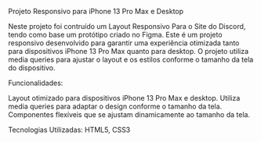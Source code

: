 Projeto Responsivo para iPhone 13 Pro Max e Desktop

Neste projeto foi contruído um Layout Responsivo Para 
o Site do Discord, tendo como base um protótipo criado 
no Figma.
Este é um projeto responsivo desenvolvido para garantir 
uma experiência otimizada tanto para dispositivos 
iPhone 13 Pro Max quanto para desktop. O projeto utiliza 
media queries para ajustar o layout e os estilos conforme 
o tamanho da tela do dispositivo.

Funcionalidades:

Layout otimizado para dispositivos iPhone 13 Pro Max e 
desktop.
Utiliza media queries para adaptar o design conforme o 
tamanho da tela.
Componentes flexíveis que se ajustam dinamicamente ao tamanho 
da tela.

Tecnologias Utilizadas:
HTML5,
CSS3

